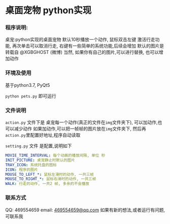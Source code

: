 # 桌面宠物 python实现

### 程序说明:
桌宠:python实现的桌面宠物 默认10秒播放一个动作, 鼠标双击左键 激活行走功能, 再次单击可以取消行走, 右键有一些简单的系统功能,后续会增加
 默认的图片是转载自 @XGBGHOST (微博)
当然, 如果你有自己的图片,可以进行替换, 也可以增加动作

### 环境及使用
基于python3.7, PyQt5

`python pets.py` 即可运行

### 文件说明
`action.py` 文件下是 桌宠每一个动作(真正的文件在`img`文件夹下), 
可以加动作,也可以减少动作
如果加动作,可以把一帧帧的图片放在`img`文件夹下, 然后再`action.py`里配置好地址,程序自动读取

`setting.py` 文件 是配置,说明如下

```Yaml
MOVIE_TIME_INTERVAL: 每个动画的播放间隔, 单位 秒
INIT_PICTURE: 桌宠静止时默认的图片
TRAY_ICON: 系统托盘的图标
ICON: 程序的图片
MOUSE_TO_LEFT_*: 鼠标左滑时的动作, 一共三帧
MOUSE_TO_RIGHT_*: 鼠标右滑时的动作, 一共三帧
WALK: 行走的动作, 一共2 帧, 多余的不会播放
```

### 联系方式
QQ: 469554659
email: 469554659@qq.com
如果有新的想法,或者运行有问题,可联系我

